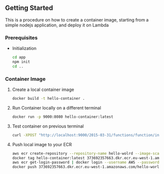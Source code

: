 <!-- GETTING STARTED -->
## Getting Started

This is a procedure on how to create a container image, starting from a simple nodejs application, and deploy it on Lambda

### Prerequisites

* Initialization
    ```sh
    cd app
    npm init
    cd ..
    ```

### Container Image

1. Create a local container image
   ```sh
   docker build -t hello-container .
   ```
2. Run Container locally on a different terminal 
   ```sh
   docker run -p 9000:8080 hello-container:latest
   ```
3. Test container on previous terminal
    ```sh
    curl -XPOST "http://localhost:9000/2015-03-31/functions/function/invocations" -d '{}'
    ```
4. Push local image to your ECR
    ```sh
    aws ecr create-repository --repository-name hello-wolrd --image-scanning-configuration scanOnPush=true
    docker tag hello-container:latest 373692357663.dkr.ecr.eu-west-1.amazonaws.com/hello-world:latest
    aws ecr get-login-password | docker login --username AWS --password-stdin 373692357663.dkr.ecr.eu-west-1.amazonaws.com
    docker push 373692357663.dkr.ecr.eu-west-1.amazonaws.com/hello-world:latest
    ```

